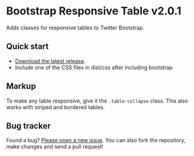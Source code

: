 # Bootstrap Responsive Table v2.0.1

Adds classes for responsive tables to Twitter Bootstrap.

## Quick start
* [Download the latest release](https://github.com/alcaeus/bootstrap-table-responsive/zipball/master).
* Include one of the CSS files in dist/css after including bootstrap

## Markup
To make any table responsive, give it the `.table-collapse` class. This also works with striped and bordered tables.

## Bug tracker
Found a bug? [Please open a new issue](https://github.com/alcaeus/bootstrap-table-responsive/issues). You can also fork the repository, make changes and send a pull request!

